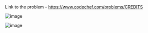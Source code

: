 Link to the problem - https://www.codechef.com/problems/CREDITS



![image](https://github.com/Haleshot/Competitive-Programming/assets/57552973/984ef7f5-62ed-4489-a58f-6da9ac8dcc38)


![image](https://github.com/Haleshot/Competitive-Programming/assets/57552973/82355e57-3f53-4db4-a148-78b290b31814)

